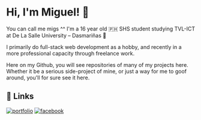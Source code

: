 # Hi, I'm Miguel! 👋

You can call me migs ^^ I'm a 16 year old 🇵🇭 SHS student studying TVL-ICT at De La Salle University – Dasmariñas 💚

I primarily do full-stack web development as a hobby, and recently in a more professional capacity through freelance work.

Here on my Github, you will see repositories of many of my projects here. Whether it be a serious side-project of mine, or just a way for me to goof around, you'll for sure see it here.


## 🔗 Links
[![portfolio](https://img.shields.io/badge/my_portfolio-000?style=for-the-badge&logo=ko-fi&logoColor=white)](https://miguelbuccat.me/)
[![facebook](https://img.shields.io/badge/Facebook-1877F2?style=for-the-badge&logo=facebook&logoColor=white)](https://www.facebook.com/buccat.miguel1/)
